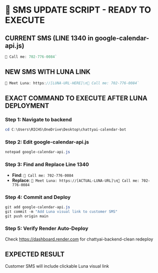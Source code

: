 # 🚨 SMS UPDATE SCRIPT - READY TO EXECUTE

## CURRENT SMS (LINE 1340 in google-calendar-api.js)
```javascript
📱 Call me: 702-776-0084`
```

## NEW SMS WITH LUNA LINK
```javascript
💫 Meet Luna: https://[LUNA-URL-HERE]\n📱 Call me: 702-776-0084`
```

## EXACT COMMAND TO EXECUTE AFTER LUNA DEPLOYMENT

### Step 1: Navigate to backend
```powershell
cd C:\Users\RICHS\OneDrive\Desktop\chattyai-calendar-bot
```

### Step 2: Edit google-calendar-api.js
```powershell
notepad google-calendar-api.js
```

### Step 3: Find and Replace Line 1340
- **Find**: `📱 Call me: 702-776-0084`
- **Replace**: `💫 Meet Luna: https://[ACTUAL-LUNA-URL]\n📱 Call me: 702-776-0084`

### Step 4: Commit and Deploy
```powershell
git add google-calendar-api.js
git commit -m "Add Luna visual link to customer SMS"
git push origin main
```

### Step 5: Verify Render Auto-Deploy
Check https://dashboard.render.com for chattyai-backend-clean redeploy

## EXPECTED RESULT
Customer SMS will include clickable Luna visual link 
